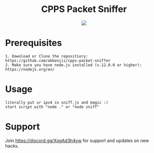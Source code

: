 <h1 align="center">  CPPS Packet Sniffer  </h1>


<p align="center"><img src="https://i.imgur.com/YD17dhc.png" /></p>

# Prerequisites
```
1. Download or Clone the repositiory:
https://github.com/akbenjii/cpps-packet-sniffer
2. Make sure you have node.js installed (v.12.0.0 or higher):
https://nodejs.org/en/
```

# Usage
```
literally put ur ipv4 in sniff.js and magic :)
start script with "node ." or "node sniff"
```

# Support
Join https://discord.gg/XsgAd3h4yw for support and updates on new hacks.
